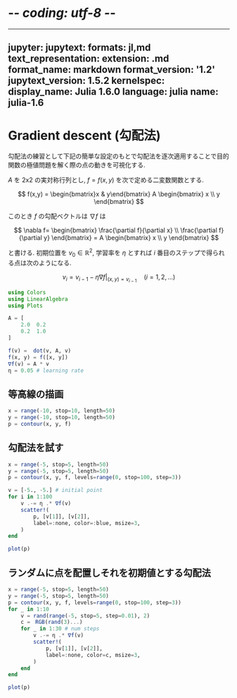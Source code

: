 # -*- coding: utf-8 -*-
---
jupyter:
  jupytext:
    formats: jl,md
    text_representation:
      extension: .md
      format_name: markdown
      format_version: '1.2'
      jupytext_version: 1.5.2
  kernelspec:
    display_name: Julia 1.6.0
    language: julia
    name: julia-1.6
---

# Gradient descent (勾配法)

勾配法の練習として下記の簡単な設定のもとで勾配法を逐次適用することで目的関数の極値問題を解く際の点の動きを可視化する.

$A$ を 2x2 の実対称行列とし, $f=f(x,y)$ を次で定める二変数関数とする.

$$
f(x,y) =  \begin{bmatrix}x & y\end{bmatrix} A \begin{bmatrix} x \\ y \end{bmatrix}
$$

このとき $f$ の勾配ベクトルは $\nabla f$ は 

$$
\nabla f= \begin{bmatrix} \frac{\partial f}{\partial x} \\ \frac{\partial f}{\partial y} \end{bmatrix} = A \begin{bmatrix} x \\ y \end{bmatrix}
$$

と書ける. 初期位置を $v_0\in\mathbb{R}^2$, 学習率を $\eta$ とすれば $i$ 番目のステップで得られる点は次のようになる.

$$
v_{i} = v_{i-1} - \eta \nabla f|_{(x,y)=v_{i-1}} \quad (i=1,2,\dots)
$$

```julia
using Colors
using LinearAlgebra
using Plots
```

```julia
A = [
    2.0  0.2
    0.2  1.0
]

f(v) =  dot(v, A, v)
f(x, y) = f([x, y])
∇f(v) = A * v
η = 0.05 # learning rate
```

## 等高線の描画

```julia
x = range(-10, stop=10, length=50)
y = range(-10, stop=10, length=50)
p = contour(x, y, f)
```

## 勾配法を試す

```julia
x = range(-5, stop=5, length=50)
y = range(-5, stop=5, length=50)
p = contour(x, y, f, levels=range(0, stop=100, step=3))

v = [-5., -5.] # initial point
for i in 1:100
    v .-= η .* ∇f(v)
    scatter!(
        p, [v[1]], [v[2]], 
        label=:none, color=:blue, msize=3,
    )
end

plot(p)
```

## ランダムに点を配置しそれを初期値とする勾配法

```julia
x = range(-5, stop=5, length=50)
y = range(-5, stop=5, length=50)
p = contour(x, y, f, levels=range(0, stop=100, step=3))
for _ in 1:10
    v = rand(range(-5, stop=5, step=0.01), 2)
    c =　RGB(rand(3)...)
    for _ in 1:30 # num steps
        v .-= η .* ∇f(v)
        scatter!(
            p, [v[1]], [v[2]], 
            label=:none, color=c, msize=3,
        )
    end
end

plot(p)
```
